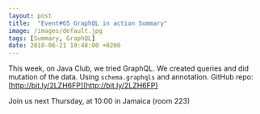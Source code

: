 ```yaml
---
layout: post
title:  "Event#65 GraphQL in action Summary"
image: /images/default.jpg
tags: [Summary, GraphQL]
date: 2018-06-21 19:48:00 +0200
---
```


This week, on Java Club, we tried GraphQL. We created queries and did mutation of the data. Using `schema.graphqls` and annotation. GitHub repo: [http://bit.ly/2LZH6FP](http://bit.ly/2LZH6FP)

Join us next Thursday, at 10:00 in Jamaica (room 223)
